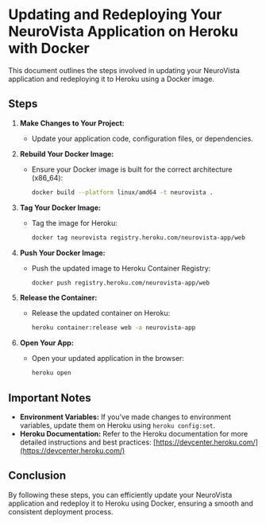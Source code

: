 # Updating and Redeploying Your NeuroVista Application on Heroku with Docker

This document outlines the steps involved in updating your NeuroVista application and redeploying it to Heroku using a Docker image.

## Steps

1. **Make Changes to Your Project:**
   - Update your application code, configuration files, or dependencies.

2. **Rebuild Your Docker Image:**
   - Ensure your Docker image is built for the correct architecture (x86_64):
     ```bash
     docker build --platform linux/amd64 -t neurovista .
     ```

3. **Tag Your Docker Image:**
   - Tag the image for Heroku:
     ```bash
     docker tag neurovista registry.heroku.com/neurovista-app/web
     ```

4. **Push Your Docker Image:**
   - Push the updated image to Heroku Container Registry:
     ```bash
     docker push registry.heroku.com/neurovista-app/web
     ```

5. **Release the Container:**
   - Release the updated container on Heroku:
     ```bash
     heroku container:release web -a neurovista-app
     ```

6. **Open Your App:**
   - Open your updated application in the browser:
     ```bash
     heroku open
     ```

## Important Notes

- **Environment Variables:** If you've made changes to environment variables, update them on Heroku using `heroku config:set`.
- **Heroku Documentation:** Refer to the Heroku documentation for more detailed instructions and best practices: [https://devcenter.heroku.com/](https://devcenter.heroku.com/)

## Conclusion

By following these steps, you can efficiently update your NeuroVista application and redeploy it to Heroku using Docker, ensuring a smooth and consistent deployment process.